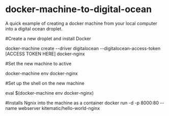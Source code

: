 # docker-machine-to-digital-ocean

A quick example of creating a docker machine from your local computer into a digital ocean droplet.


#Create a new droplet and install Docker

docker-machine create --driver digitalocean --digitalocean-access-token [ACCESS TOKEN HERE] docker-nginx



#Set the new machine to active

docker-machine env docker-nginx



#Set up the shell on the new machine

eval $(docker-machine env docker-nginx)



#Installs Ngnix into the machine as a container
docker run -d -p 8000:80 --name webserver kitematic/hello-world-nginx
